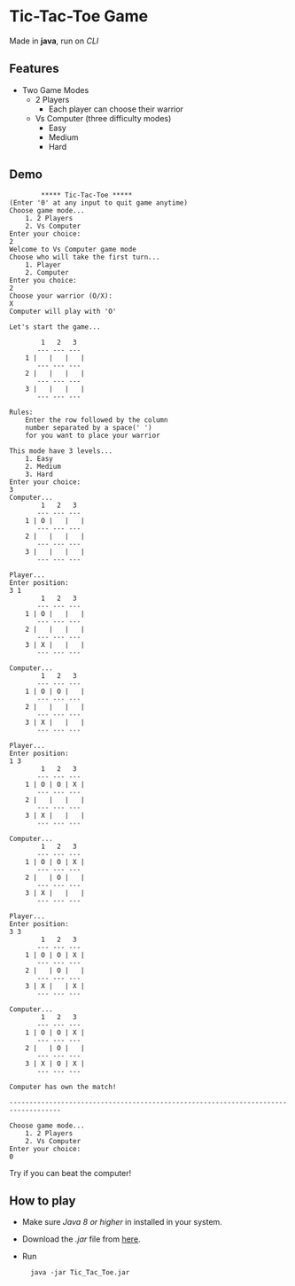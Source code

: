# Tic-Tac-Toe Game

Made in **java**, run on _CLI_

## Features

- Two Game Modes
    - 2 Players
        - Each player can choose their warrior
    - Vs Computer (three difficulty modes)
        - Easy
        - Medium
        - Hard
        
## Demo 
    		***** Tic-Tac-Toe *****
    (Enter '0' at any input to quit game anytime)
    Choose game mode...
    	1. 2 Players
    	2. Vs Computer
    Enter your choice: 
    2
    Welcome to Vs Computer game mode
    Choose who will take the first turn...
    	1. Player
    	2. Computer
    Enter you choice: 
    2
    Choose your warrior (O/X): 
    X
    Computer will play with 'O'
    
    Let's start the game...
    
    	    1   2   3
    	   --- --- ---
    	1 |   |   |   |
    	   --- --- ---
    	2 |   |   |   |
    	   --- --- ---
    	3 |   |   |   |
    	   --- --- ---
    
    Rules:
    	Enter the row followed by the column 
    	number separated by a space(' ') 
    	for you want to place your warrior
    
    This mode have 3 levels...
    	1. Easy
    	2. Medium
    	3. Hard
    Enter your choice: 
    3
    Computer...
    	    1   2   3
    	   --- --- ---
    	1 | O |   |   |
    	   --- --- ---
    	2 |   |   |   |
    	   --- --- ---
    	3 |   |   |   |
    	   --- --- ---
    
    Player...
    Enter position: 
    3 1
    	    1   2   3
    	   --- --- ---
    	1 | O |   |   |
    	   --- --- ---
    	2 |   |   |   |
    	   --- --- ---
    	3 | X |   |   |
    	   --- --- ---
    
    Computer...
    	    1   2   3
    	   --- --- ---
    	1 | O | O |   |
    	   --- --- ---
    	2 |   |   |   |
    	   --- --- ---
    	3 | X |   |   |
    	   --- --- ---
    
    Player...
    Enter position: 
    1 3
    	    1   2   3
    	   --- --- ---
    	1 | O | O | X |
    	   --- --- ---
    	2 |   |   |   |
    	   --- --- ---
    	3 | X |   |   |
    	   --- --- ---
    
    Computer...
    	    1   2   3
    	   --- --- ---
    	1 | O | O | X |
    	   --- --- ---
    	2 |   | O |   |
    	   --- --- ---
    	3 | X |   |   |
    	   --- --- ---
    
    Player...
    Enter position: 
    3 3
    	    1   2   3
    	   --- --- ---
    	1 | O | O | X |
    	   --- --- ---
    	2 |   | O |   |
    	   --- --- ---
    	3 | X |   | X |
    	   --- --- ---
    
    Computer...
    	    1   2   3
    	   --- --- ---
    	1 | O | O | X |
    	   --- --- ---
    	2 |   | O |   |
    	   --- --- ---
    	3 | X | O | X |
    	   --- --- ---
    
    Computer has own the match!
    
    -----------------------------------------------------------------------------------
    
    Choose game mode...
    	1. 2 Players
    	2. Vs Computer
    Enter your choice: 
    0
    
Try if you can beat the computer!

## How to play
- Make sure _Java 8 or higher_ in installed in your system.
- Download the _.jar_ file from [here](https://github.com/RitamChakraborty/Tic_Tac_Toe/releases/download/v1.0/Tic_Tac_Toe.jar).
- Run

        java -jar Tic_Tac_Toe.jar